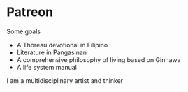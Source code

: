 # Patreon

Some goals
* A Thoreau devotional in Filipino
* Literature in Pangasinan
* A comprehensive philosophy of living based on Ginhawa
* A life system manual

I am a multidisciplinary artist and thinker

